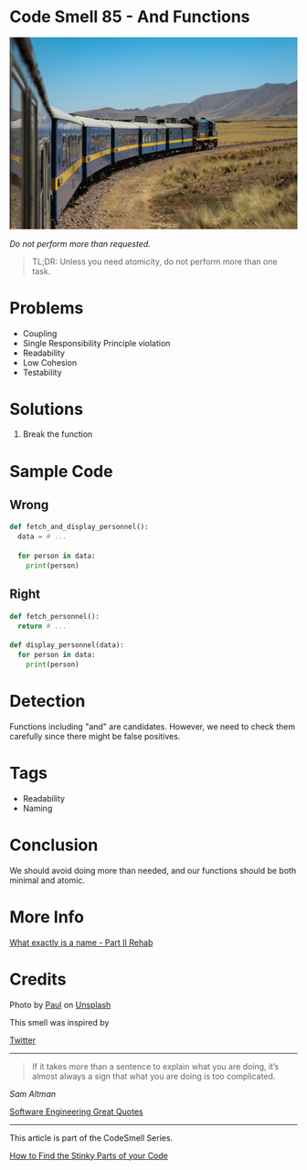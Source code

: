 # Code Smell 85 - And Functions

![Code Smell 85 - And Functions](Code%20Smell%2085%20-%20And%20Functions.jpg)

*Do not perform more than requested.*

> TL;DR: Unless you need atomicity, do not perform more than one task.

# Problems

- Coupling
- Single Responsibility Principle violation
- Readability
- Low Cohesion
- Testability

# Solutions

1. Break the function

# Sample Code

## Wrong

<!-- [Gist Url](https://gist.github.com/mcsee/059b9deb2e9e13c94a724b82e54f6fda) -->

```python
def fetch_and_display_personnel():
  data = # ...
  
  for person in data:
    print(person)
```

## Right

<!-- [Gist Url](https://gist.github.com/mcsee/47a1f8cd217afd58bc47b373b91593ef) -->

```python
def fetch_personnel():
  return # ...

def display_personnel(data):
  for person in data:
    print(person)
```

# Detection

Functions including "and" are candidates. However, we need to check them carefully since there might be false positives.

# Tags

- Readability
- Naming

# Conclusion

We should avoid doing more than needed, and our functions should be both minimal and atomic.

# More Info

[What exactly is a name - Part II Rehab](https://github.com/mcsee/Software-Design-Articles/tree/main/Articles/Theory/What%20exactly%20is%20a%20name%20-%20Part%20II%20Rehab/readme.md)

# Credits

Photo by [Paul](https://unsplash.com/@causeimluap) on [Unsplash](https://unsplash.com/s/photos/train)
  
This smell was inspired by

[Twitter](https://x.com/1428027665529769985)

* * *

> If it takes more than a sentence to explain what you are doing, it’s almost always a sign that what you are doing is too complicated.

_Sam Altman_

[Software Engineering Great Quotes](https://github.com/mcsee/Software-Design-Articles/tree/main/Articles/Quotes/Software%20Engineering%20Great%20Quotes/readme.md)

* * *

This article is part of the CodeSmell Series.

[How to Find the Stinky Parts of your Code](https://github.com/mcsee/Software-Design-Articles/tree/main/Articles/Code%20Smells/How%20to%20Find%20the%20Stinky%20parts%20of%20your%20Code/readme.md)